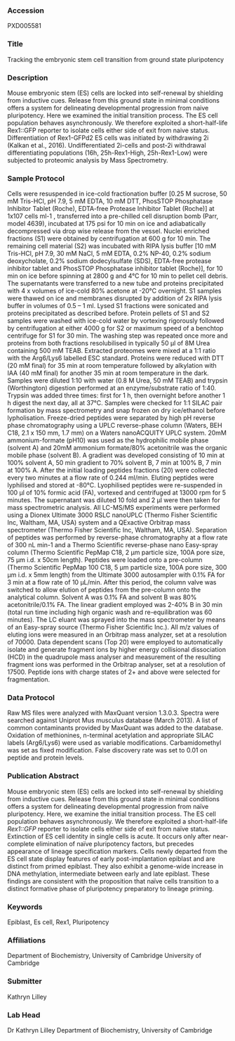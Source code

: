 ### Accession
PXD005581

### Title
Tracking the embryonic stem cell transition from ground state pluripotency

### Description
Mouse embryonic stem (ES) cells are locked into self-renewal by shielding from inductive cues. Release from this ground state in minimal conditions offers a system for delineating developmental progression from naive pluripotency. Here we examined the initial transition process. The ES cell population behaves asynchronously. We therefore exploited a short-half-life Rex1::GFP reporter to isolate cells either side of exit from naive status. Differentiation of Rex1-GFPd2 ES cells was initiated by withdrawing 2i (Kalkan et al., 2016). Undifferentiated 2i-cells and post-2i withdrawal differentiating populations (16h, 25h-Rex1-High, 25h-Rex1-Low) were subjected to proteomic analysis by Mass Spectrometry.

### Sample Protocol
Cells were resuspended in ice-cold fractionation buffer [0.25 M sucrose, 50 mM Tris-HCl, pH 7.9, 5 mM EDTA, 10 mM DTT, PhosSTOP Phosphatase Inhibitor Tablet (Roche), EDTA-free Protease Inhibitor Tablet (Roche)] at 1x107 cells ml-1 , transferred into a pre-chilled cell disruption bomb (Parr, model 4639), incubated at 175 psi for 10 min on ice and adiabatically decompressed via drop wise release from the vessel. Nuclei enriched fractions (S1) were obtained by centrifugation at 600 g for 10 min. The remaining cell material (S2) was incubated with RIPA lysis buffer [10 mM Tris-HCl, pH 7.9, 30 mM NaCl, 5 mM EDTA, 0.2% NP-40, 0.2% sodium deoxycholate, 0.2% sodium dodecylsulfate (SDS), EDTA-free protease inhibitor tablet and PhosSTOP Phosphatase inhibitor tablet (Roche)], for 10 min on ice before spinning at 2800 g and 4°C for 10 min to pellet cell debris. The supernatants were transferred to a new tube and proteins precipitated with 4 x volumes of ice-cold 80% acetone at -20°C overnight. S1 samples were thawed on ice and membranes disrupted by addition of 2x RIPA lysis buffer in volumes of 0.5 – 1 ml. Lysed S1 fractions were sonicated and proteins precipitated as described before. Protein pellets of S1 and S2 samples were washed with ice-cold water by vortexing rigorously followed by centrifugation at either 4000 g for S2 or maximum speed of a benchtop centrifuge for S1 for 30 min. The washing step was repeated once more and proteins from both fractions resolubilised in typically 50 μl of 8M Urea containing 500 mM TEAB. Extracted proteomes were mixed at a 1:1 ratio with the Arg6/Lys6 labelled ESC standard. Proteins were reduced with DTT (20 mM final) for 35 min at room temperature followed by alkylation with IAA (40 mM final) for another 35 min at room temperature in the dark. Samples were diluted 1:10 with water (0.8 M Urea, 50 mM TEAB) and trypsin (Worthington) digestion performed at an enzyme/substrate ratio of 1:40. Trypsin was added three times: first for 1 h, then overnight before another 1 h digest the next day, all at 37°C. Samples were checked for 1:1 SILAC pair formation by mass spectrometry and snap frozen on dry ice/ethanol before lypholisation. Freeze-dried peptides were separated by high pH reverse phase chromatography using a UPLC reverse-phase column (Waters, BEH C18, 2.1 x 150 mm, 1.7 mm) on a Waters nanoACQUITY UPLC system. 20mM ammonium-formate (pH10) was used as the hydrophilic mobile phase (solvent A) and 20mM ammonium formate/80% acetonitrile was the organic mobile phase (solvent B). A gradient was developed consisting of 10 min at 100% solvent A, 50 min gradient to 70% solvent B, 7 min at 100% B, 7 min at 100% A. After the initial loading peptides fractions (20) were collected every two minutes at a flow rate of 0.244 ml/min. Eluting peptides were lyphilised and stored at -80°C. Lyophilised peptides were re-suspended in 100 μl of 10% formic acid (FA), vortexed and centrifuged at 13000 rpm for 5 minutes. The supernatant was diluted 10 fold and 2 μl were then taken for mass spectrometric analysis. All LC-MS/MS experiments were performed using a Dionex Ultimate 3000 RSLC  nanoUPLC (Thermo Fisher Scientific Inc, Waltham, MA, USA) system and a QExactive Orbitrap mass spectrometer (Thermo Fisher Scientific Inc, Waltham, MA, USA). Separation of peptides was performed by reverse-phase chromatography at a flow rate of 300 nL min-1 and a Thermo Scientific reverse-phase nano Easy-spray column (Thermo Scientific PepMap C18, 2 μm particle size, 100A pore size, 75 μm i.d. x 50cm length). Peptides were loaded onto a pre-column (Thermo Scientific PepMap 100 C18, 5 μm particle size, 100A pore size, 300 μm i.d. x 5mm length) from the Ultimate 3000 autosampler with 0.1% FA for 3 min at a flow rate of 10 μL/min. After this period, the column valve was switched to allow elution of peptides from the pre-column onto the analytical column. Solvent A was 0.1% FA and solvent B was 80% acetonitrile/0.1% FA. The linear gradient employed was 2-40% B in 30 min (total run time including high organic wash and re-equilibration was 60 minutes). The LC eluant was sprayed into the mass spectrometer by means of an Easy-spray source (Thermo Fisher Scientific Inc.). All m/z values of eluting ions were measured in an Orbitrap mass analyzer, set at a resolution of 70000. Data dependent scans (Top 20) were employed to automatically isolate and generate fragment ions by higher energy collisional dissociation (HCD) in the quadrupole mass analyser and measurement of the resulting fragment ions was performed in the Orbitrap analyser, set at a resolution of 17500. Peptide ions with charge states of 2+ and above were selected for fragmentation.

### Data Protocol
Raw MS files were analyzed with MaxQuant version 1.3.0.3. Spectra were searched against Uniprot Mus musculus database (March 2013). A list of common contaminants provided by MaxQuant was added to the database. Oxidation of methionines, n-terminal acetylation and appropriate SILAC labels (Arg6/Lys6) were used as variable modifications. Carbamidomethyl was set as fixed modification. False discovery rate was set to 0.01 on peptide and protein levels.

### Publication Abstract
Mouse embryonic stem (ES) cells are locked into self-renewal by shielding from inductive cues. Release from this ground state in minimal conditions offers a system for delineating developmental progression from na&#xef;ve pluripotency. Here, we examine the initial transition process. The ES cell population behaves asynchronously. We therefore exploited a short-half-life <i>Rex1::GFP</i> reporter to isolate cells either side of exit from na&#xef;ve status. Extinction of ES cell identity in single cells is acute. It occurs only after near-complete elimination of na&#xef;ve pluripotency factors, but precedes appearance of lineage specification markers. Cells newly departed from the ES cell state display features of early post-implantation epiblast and are distinct from primed epiblast. They also exhibit a genome-wide increase in DNA methylation, intermediate between early and late epiblast. These findings are consistent with the proposition that na&#xef;ve cells transition to a distinct formative phase of pluripotency preparatory to lineage priming.

### Keywords
Epiblast, Es cell, Rex1, Pluripotency

### Affiliations
Department of Biochemistry, University of Cambridge
University of Cambridge

### Submitter
Kathryn Lilley

### Lab Head
Dr Kathryn Lilley
Department of Biochemistry, University of Cambridge


